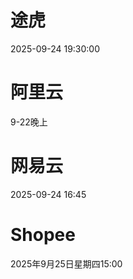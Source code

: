 # 途虎
2025-09-24 19:30:00

# 阿里云
9-22晚上

# 网易云
2025-09-24 16:45

# Shopee
2025年9月25日星期四15:00
<!--stackedit_data:
eyJoaXN0b3J5IjpbLTg3OTE1MjYzNSwxODIwMjY1NDc2XX0=
-->